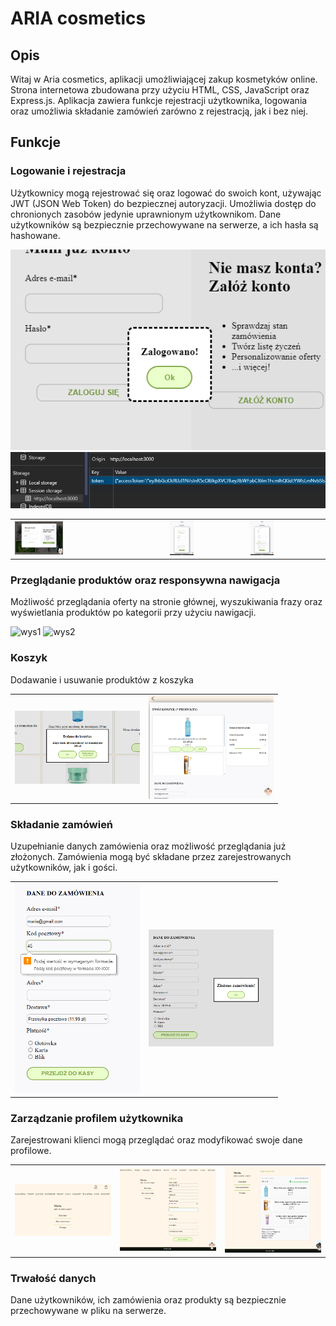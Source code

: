 # ARIA cosmetics

## Opis
Witaj w Aria cosmetics, aplikacji umożliwiającej zakup kosmetyków online. 
Strona internetowa zbudowana przy użyciu HTML, CSS, JavaScript oraz Express.js. 
Aplikacja zawiera funkcje rejestracji użytkownika, logowania oraz umożliwia składanie zamówień zarówno z rejestracją, jak i bez niej. 

## Funkcje

### Logowanie i rejestracja
Użytkownicy mogą rejestrować się oraz logować do swoich kont, używając JWT (JSON Web Token) do bezpiecznej autoryzacji. Umożliwia dostęp do chronionych zasobów jedynie uprawnionym użytkownikom.
Dane użytkowników są bezpiecznie przechowywane na serwerze, a ich hasła są hashowane.

<table>
  <tr>
    <td><img src="https://raw.githubusercontent.com/MariaBrodowska/cosmetics-store/master/assets/log1.png" alt="Logowanie 1" width="33%"/></td>
    <td><img src="https://raw.githubusercontent.com/MariaBrodowska/cosmetics-store/master/assets/log2.png" alt="Logowanie 2" width="33%"/></td>
    <td><img src="https://raw.githubusercontent.com/MariaBrodowska/cosmetics-store/master/assets/log3.png" alt="Logowanie 3" width="33%"/></td>
  </tr>
    <tr><img src="https://raw.githubusercontent.com/MariaBrodowska/cosmetics-store/master/assets/log4.png" alt="Logowanie 4"/></tr>
    <tr><img src="https://raw.githubusercontent.com/MariaBrodowska/cosmetics-store/master/assets/log5.png" alt="Logowanie 5"/></tr>
</table>

### Przeglądanie produktów oraz responsywna nawigacja
Możliwość przeglądania oferty na stronie głównej, wyszukiwania frazy oraz wyświetlania produktów po kategorii przy użyciu nawigacji.

![wys1](https://raw.github.com/MariaBrodowska/cosmetics-store/master/assets/wys1.gif)
![wys2](https://raw.github.com/MariaBrodowska/cosmetics-store/master/assets/wys2.gif)

### Koszyk
Dodawanie i usuwanie produktów z koszyka

<table>
  <tr>
    <td><img src="https://raw.githubusercontent.com/MariaBrodowska/cosmetics-store/master/assets/kosz1.png" alt="Koszyk 1" width="200"/></td>
    <td><img src="https://raw.githubusercontent.com/MariaBrodowska/cosmetics-store/master/assets/kosz2.png" alt="Koszyk 2" width="200"/></td>
  </tr>
</table>

### Składanie zamówień
Uzupełnianie danych zamówienia oraz możliwość przeglądania już złożonych. Zamówienia mogą być składane przez zarejestrowanych użytkowników, jak i gości.

<table>
  <tr>
    <td><img src="https://raw.githubusercontent.com/MariaBrodowska/cosmetics-store/master/assets/zam1.png" alt="Zamówienie 1" width="200"/></td>
    <td><img src="https://raw.githubusercontent.com/MariaBrodowska/cosmetics-store/master/assets/zam2.png" alt="Zamówienie 2" width="200"/></td>
  </tr>
</table>

### Zarządzanie profilem użytkownika
Zarejestrowani klienci mogą przeglądać oraz modyfikować swoje dane profilowe.

<table>
  <tr>
    <td><img src="https://raw.githubusercontent.com/MariaBrodowska/cosmetics-store/master/assets/uzy1.png" alt="Profil 1" width="200"/></td>
    <td><img src="https://raw.githubusercontent.com/MariaBrodowska/cosmetics-store/master/assets/uzy2.png" alt="Profil 2" width="200"/></td>
    <td><img src="https://raw.githubusercontent.com/MariaBrodowska/cosmetics-store/master/assets/uzy3.png" alt="Profil 3" width="200"/></td>
  </tr>
</table>

### Trwałość danych
Dane użytkowników, ich zamówienia oraz produkty są bezpiecznie przechowywane w pliku na serwerze.
